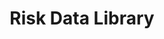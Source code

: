 ---
layout: home
permalink: "/"
title: "Risk Data Library"
description: "Risk Data Library"
header_transparent: true
meta_title: Risk Data Library

hero:
  enabled: true
  heading: "Risk data is for everyone"
  sub_heading: "Open data, standard, and tools to act on disaster and climate risk in the most vulnerable countries"
  text_color: "#FFFFFF"
  background_color: "#0b3860"
  background_gradient: false
  background_image: "/assets/images/gen/home/home-1.webp"
  background_image_blend_mode: multiply # "overlay", "multiply", "screen"
  fullscreen_mobile: true
  fullscreen_desktop: false
  height: "500px"
  buttons:
    enabled: false
    list:
      - text: "New Risk Data Library Standard"
        url: "https://docs.riskdatalibrary.org/en/latest/"
        external: true
        fa_icon: false
        size: large
        outline: true
        style: "light"  

intro1:
  enabled: true
  align: left
  image: "/assets/images/gen/content/content-2-thumbnail.webp"
  heading: "Risk Data Library Standard (RDLS)"
  sub_heading: "The RDLS is an open data standard that provides a common description of the data used and produced in risk assessments, including hazard, exposure, vulnerability, as well as loss & damage data."
  buttons:
    enabled: true
    list:
      - text: "Get started"
        url: "https://docs.riskdatalibrary.org/en/latest/"
        external: true
        fa_icon: false
        size: large
        outline: true
        style: "light"

intro2:
  enabled: true
  align: left
  image: "/assets/images/uploads/screenshot-from-2023-09-23-14-33-07.png"
  heading: "Find and share risk data"
  sub_heading: "Discover the early adopters of the RDLS and learn how to package and publish your own risk data and metadata according to the standard"
  buttons:
    enabled: true
    list:
      - text: "Find risk datasets"
        url: "/data/"
        external: true
        fa_icon: false
        size: large
        outline: true
        style: "light"

services:
  enabled: true
  heading: "Key features"
  sub_heading: ""
  limit: 6
  sort: "weight" # 'date'
  view_more_button_text: "Learn more"
  view_more_button_link: "https://docs.riskdatalibrary.org/en/latest/"
  prevent_click: false

outro:
  enabled: true
  align: center
  image: false
  heading: Solving the puzzle of disaster risk information
  sub_heading: "Learn more about the Risk Data Library project and find relevant resources"
  features:
    enabled: false
    list:
      - text: "Free Quote"
        fa_icon: "fas fa-envelope-open-text"
  buttons:
    enabled: true
    list:
      - text: "Learn more"
        url: "https://docs.riskdatalibrary.org/en/latest/"
        external: false
        size: "large"

partners:
  enabled: true
  limit: 7
  sort: "weight" # 'date'

posts:
  enabled: true
  heading: "Latest News"
  sub_heading: ""
  limit: 3
  columns: 3
  sort: "date"
  view_more_button_text: "View all blog posts"
  view_more_button_link: "/blog"
  prevent_click: false

---